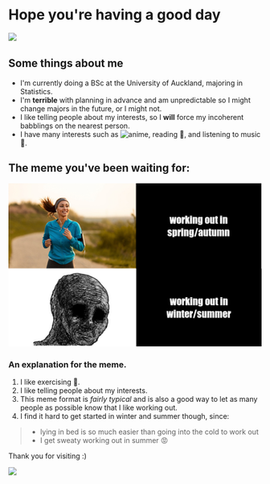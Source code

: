 # Hope you're having a good day
![](https://i0.wp.com/brightestyoungthings.com/wp-content/uploads/2016/02/150754-bears-waving-gif-imgur-tumblr-jfGo.gif?fit=410%2C220&quality=100&ssl=1)

## Some things about me
* I'm currently doing a BSc at the University of Auckland, majoring in Statistics.
* I'm **terrible** with planning in advance and am unpredictable so I might change majors in the future, or I might not.
* I like telling people about my interests, so I **will** force my incoherent babblings on the nearest person.
* I have many interests such as ![anime](https://en.wikipedia.org/wiki/Anime), reading 📖, and listening to music 🎼.

## The meme you've been waiting for:
![](mymeme.png)

### An explanation for the meme.
1. I like exercising :muscle:.
2.  I like telling people about my interests.
3.  This meme format is _fairly typical_ and is also a good way to let as many people as possible know that I like working out.
4.  I find it hard to get started in winter and summer though, since:
> * lying in bed is so much easier than going into the cold to work out
> * I get sweaty working out in summer :rage:
 
 Thank you for visiting :)
 
 ![](https://c.tenor.com/aMTgGRQyqBUAAAAC/animal-crossing-tom-nook.gif)
 
